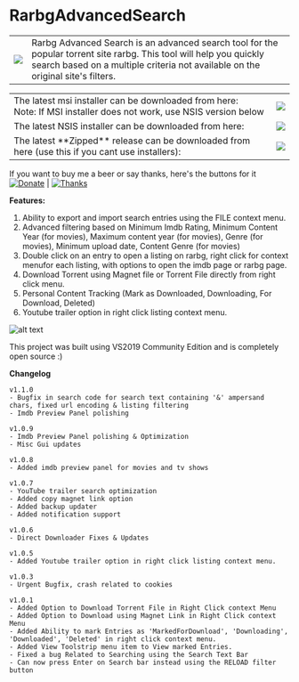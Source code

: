 # RarbgAdvancedSearch

<table style="width:100%">
  <tr>
    <td><img src="https://i.postimg.cc/BnFj6nXH/Webp-net-resizeimage.png"></td>
    <td>Rarbg Advanced Search is an advanced search tool for the popular torrent site rarbg. This tool will help you quickly search based on a multiple criteria not available on the original site's filters.</td>    
  </tr>
</table>

<table style="width:100%">
  <tr>
    <td>The latest msi installer can be downloaded from here:<br/>Note: If MSI installer does not work, use NSIS version below</td>
    <td><a href="https://raw.githubusercontent.com/ashvin-bhuttoo/RarbgAdvancedSearch/master/RarbgAdvancedSearchSetup/Release/RarbgAdvancedSearchSetup.msi"><img src="http://icons.iconarchive.com/icons/dtafalonso/android-lollipop/32/Downloads-icon.png"></a> </td>    
  </tr>
   <tr>
    <td>The latest NSIS installer can be downloaded from here:</td>
    <td><a href="https://github.com/ashvin-bhuttoo/RarbgAdvancedSearch/releases/download/1.1.0/RarbgAdvancedSearch_nsis_v1.1.0.exe"><img src="http://icons.iconarchive.com/icons/dtafalonso/android-lollipop/32/Downloads-icon.png"></a> </td>    
  </tr>
   </tr>
   <tr>
    <td>The latest **Zipped** release can be downloaded from here (use this if you cant use installers):</td>
    <td><a href="https://github.com/ashvin-bhuttoo/RarbgAdvancedSearch/releases/download/1.1.0/RarbgAdvancedSearch_v1.1.0.zip"><img src="http://icons.iconarchive.com/icons/dtafalonso/android-lollipop/32/Downloads-icon.png"></a> </td>    
  </tr>  
</table>

If you want to buy me a beer or say thanks, here's the buttons for it<br/>
[![Donate](https://img.shields.io/badge/Donate-PayPal-green.svg)](https://paypal.me/ABhuttoo?locale.x=en_US) | [![Thanks](https://img.shields.io/badge/Say%20Thanks-!-1EAEDB.svg)](https://saythanks.io/to/ashvin.bhuttoo%40gmail.com)

<b>Features:</b>
1. Ability to export and import search entries using the FILE context menu.
2. Advanced filtering based on Minimum Imdb Rating, Minimum Content Year (for movies), Maximum content year (for movies), Genre (for movies), Minimum upload date, Content Genre (for movies)
3. Double click on an entry to open a listing on rarbg, right click for context menufor each listing, with options to open the imdb page or rarbg page.
4. Download Torrent using Magnet file or Torrent File directly from right click menu.
5. Personal Content Tracking (Mark as Downloaded, Downloading, For Download, Deleted)
6. Youtube trailer option in right click listing context menu.

![alt text](https://i.imgur.com/CUxcDr7.png)

This project was built using VS2019 Community Edition and is completely open source :)

<b>Changelog</b>
```
v1.1.0
- Bugfix in search code for search text containing '&' ampersand chars, fixed url encoding & listing filtering
- Imdb Preview Panel polishing 

v1.0.9
- Imdb Preview Panel polishing & Optimization
- Misc Gui updates

v1.0.8
- Added imdb preview panel for movies and tv shows

v1.0.7
- YouTube trailer search optimization
- Added copy magnet link option
- Added backup updater
- Added notification support

v1.0.6
- Direct Downloader Fixes & Updates

v1.0.5
- Added Youtube trailer option in right click listing context menu.

v1.0.3
- Urgent Bugfix, crash related to cookies

v1.0.1
- Added Option to Download Torrent File in Right Click context Menu
- Added Option to Download using Magnet Link in Right Click context Menu
- Added Ability to mark Entries as 'MarkedForDownload', 'Downloading', 'Downloaded', 'Deleted' in right click context menu. 
- Added View Toolstrip menu item to View marked Entries.
- Fixed a bug Related to Searching using the Search Text Bar
- Can now press Enter on Search bar instead using the RELOAD filter button
```
